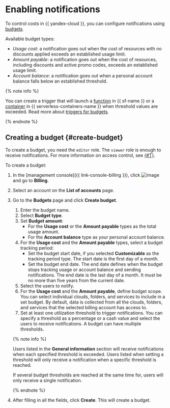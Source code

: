 # Enabling notifications

To control costs in {{ yandex-cloud }}, you can configure notifications using [budgets](../concepts/budget.md).

Available budget types:

* _Usage cost_: a notification goes out when the cost of resources with no discounts applied exceeds an established usage limit.
* _Amount payable_: a notification goes out when the cost of resources, including discounts and active promo codes, exceeds an established usage limit.
* _Account balance_: a notification goes out when a personal account balance falls below an established threshold.

{% note info %}

You can create a trigger that will launch a [function](../../functions/concepts/function.md) in {{ sf-name }} or a [container](../../serverless-containers/concepts/container.md) in {{ serverless-containers-name }} when threshold values are exceeded. Read more about [triggers for budgets](../../functions/operations/trigger/budget-trigger-create.md).

{% endnote %}

## Creating a budget {#create-budget}

To create a budget, you need the `editor` role. The `viewer` role is enough to receive notifications. For more information on access control, see [{#T}](../../iam/concepts/access-control/roles.md).

To create a budget:

1. In the [management console]({{ link-console-billing }}), click ![image](../../_assets/ugly-sandwich.svg) and go to **Billing**.

1. Select an account on the **List of accounts** page.

1. Go to the **Budgets** page and click **Create budget**.
   1. Enter the budget name.
   1. Select **Budget type**.
   1. Set **Budget amount**:
      * For the **Usage cost** or the **Amount payable** types as the total usage amount.
      * For the **Account balance** type as your personal account balance.
   1. For the **Usage cost** and the **Amount payable** types, select a budget tracking period:
      * Set the budget start date, if you selected **Customizable** as the tracking period type. The start date is the first day of a month.
      * Set the budget end date. The end date defines when the budget stops tracking usage or account balance and sending notifications. The end date is the last day of a month. It must be no more than five years from the current date.
   1. Select the users to notify.
   1. For the **Usage cost** and the **Amount payable**, define budget scope. You can select individual clouds, folders, and services to include in a set budget. By default, data is collected from all the clouds, folders, and services that the selected billing account has access to.
   1. Set at least one utilization threshold to trigger notifications. You can specify a threshold as a percentage or a cash value and select the users to receive notifications. A budget can have multiple thresholds.

   {% note info %}

   Users listed in the **General information** section will receive notifications when each specified threshold is exceeded. Users listed when setting a threshold will only receive a notification when a specific threshold is reached.

   If several budget thresholds are reached at the same time for, users will only receive a single notification.

   {% endnote %}

1. After filling in all the fields, click **Create**. This will create a budget.

